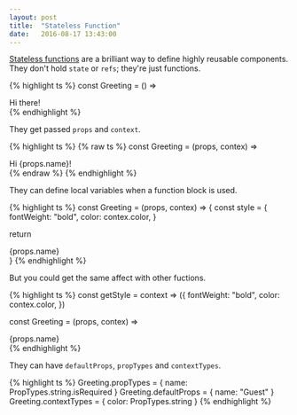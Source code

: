 ```yaml
---
layout: post
title:  "Stateless Function"
date:   2016-08-17 13:43:00
---
```


[Stateless functions](https://facebook.github.io/react/docs/reusable-components.html#stateless-functions) are a brilliant way to define highly reusable components.
They don't hold `state` or `refs`; they're just functions.

{% highlight ts %}
const Greeting = () => <div>Hi there!</div>
{% endhighlight %}

They get passed `props` and `context`.

{% highlight ts %}
{% raw ts %}
const Greeting = (props, contex) =>
  <div style={{color: context.color}}>Hi {props.name}!</div>
{% endraw %}
{% endhighlight %}

They can define local variables when a function block is used.

{% highlight ts %}
const Greeting = (props, contex) => {
  const style = {
    fontWeight: "bold",
    color: contex.color,
  }

  return <div style={style}>{props.name}</div>
}
{% endhighlight %}

But you could get the same affect with other fuctions.

{% highlight ts %}
const getStyle = context => ({
  fontWeight: "bold",
  color: contex.color,
})

const Greeting = (props, contex) =>
  <div style={getStyle(context)}>{props.name}</div>
{% endhighlight %}

They can have `defaultProps`, `propTypes` and `contextTypes`.

{% highlight ts %}
Greeting.propTypes = {
  name: PropTypes.string.isRequired
}
Greeting.defaultProps = {
  name: "Guest"
}
Greeting.contextTypes = {
  color: PropTypes.string
}
{% endhighlight %}